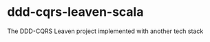 ddd-cqrs-leaven-scala
=====================

The DDD-CQRS Leaven project implemented with another tech stack
